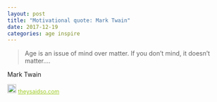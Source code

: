 ```yaml
---
layout: post
title: "Motivational quote: Mark Twain"
date: 2017-12-19
categories: age inspire
---
```

> Age is an issue of mind over matter. If you don’t mind, it doesn’t matter....

Mark Twain

<span style="z-index:50;font-size:0.9em;"><img src="https://theysaidso.com/branding/theysaidso.png" height="20" width="20" alt="theysaidso.com"/><a href="https://theysaidso.com" title="Powered by quotes from theysaidso.com" style="color: #9fcc25; margin-left: 4px; vertical-align: middle;">theysaidso.com</a></span>
